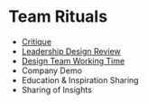 # Team Rituals

- [Critique](critique.md)
- [Leadership Design Review](leadership-design-review.md)
- [Design Team Working Time](working-time.md)
- Company Demo
- Education & Inspiration Sharing
- Sharing of Insights